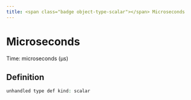 ```yaml
---
title: <span class="badge object-type-scalar"></span> Microseconds
---
```

# <span class="badge object-type-scalar"></span> Microseconds

Time: microseconds (µs)

## Definition

```php
unhandled type def kind: scalar
```
